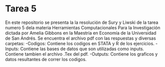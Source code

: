 # Tarea 5
En este repositorio se presenta la la resolución de Sury y Liwski de la tarea numero 5 dela materia Herramientas Computacionales Para la Investigación dictada por Amelia Gibbons en la Maestría en Economía de la Universidad de San Andrés. 
Se encuentra el archivo pdf con las respuestas y diversas carpetas:
 -Codigos: Contiene los codigos en STATA y R de los ejercicios.
 -Inputs: Contiene las bases de datos que son utilizadas como inputs. Contiene tambien el archivo .Tex del pdf.
 -Outputs: Contiene los graficos y datos resultantes de correr los codigos.
